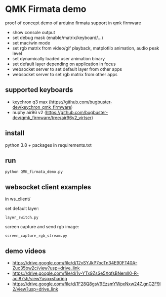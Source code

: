 QMK Firmata demo
================

proof of concept demo of arduino firmata support in qmk firmware

- show console output
- set debug mask (enable/matrix/keyboard/...)
- set mac/win mode
- set rgb matrix from video/gif playback, matplotlib animation, audio peak level
- set dynamically loaded user animation binary
- set default layer depending on application in focus
- websocket server to set default layer from other apps
- websocket server to set rgb matrix from other apps

supported keyboards
-------------------

* keychron q3 max (https://github.com/bugbuster-dev/keychron_qmk_firmware)
* nuphy air96 v2 (https://github.com/bugbuster-dev/qmk_firmware/tree/air96v2_virtser)

install
-------

python 3.8 + packages in requirements.txt

run
---

~~~
python QMK_firmata_demo.py
~~~

websocket client examples
-------------------------

in ws_client/

set default layer:
~~~
layer_switch.py
~~~

screen capture and send rgb image:
~~~
screen_capture_rgb_stream.py
~~~

demo videos
-----------

* https://drive.google.com/file/d/12ySYJkP7ocTn34E90FT40A-Zuc35bw2c/view?usp=drive_link
* https://drive.google.com/file/d/1v-YTx9ZsSe5XqfsBNemll0-R-acI87sh/view?usp=sharing
* https://drive.google.com/file/d/1F28Q8gsV9EzsmYWpxNxw247_gnC2F9l2/view?usp=drive_link
  
